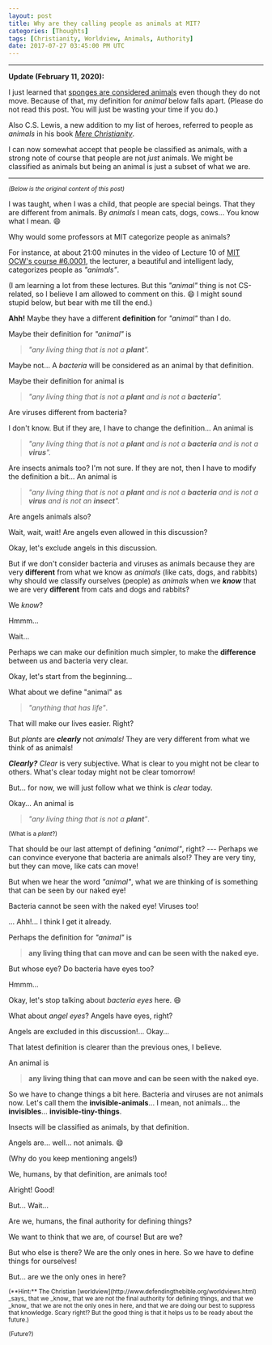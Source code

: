 ```yaml
---
layout: post
title: Why are they calling people as animals at MIT?
categories: [Thoughts]
tags: [Christianity, Worldview, Animals, Authority]
date: 2017-07-27 03:45:00 PM UTC
---
```


<!-- July 28, 2017 11:45:00 PM Philippine Time -->

----------

**Update (February 11, 2020):**

I just learned that [sponges are considered animals](https://www.quora.com/Are-sponges-considered-animals-or-plants-Why) even though they do not move. Because of that, my definition for _animal_ below falls apart. (Please do not read this post. You will just be wasting your time if you do.) 

Also C.S. Lewis, a new addition to my list of heroes, referred to people as _animals_ in his book [_Mere Christianity_](https://www.bookdepository.com/Mere-Christianity-C-S-Lewis/9780007461219?a_aid=jflaga).

I can now somewhat accept that people be classified as animals, with a strong note of course that people are not _just_ animals. We might be classified as animals but being an animal is just a subset of what we are.

----------

_<small>(Below is the original content of this post)</small>_

I was taught, when I was a child, that people are special beings. That they are different from animals. By _animals_ I mean cats, dogs, cows... You know what I mean. :smile:

Why would some professors at MIT categorize people as animals?

<!--more-->

<!--
## Are they calling people as animals at MIT?
-->

For instance, at about 21:00 minutes in the video of Lecture 10 of [MIT OCW's course #6.0001](https://ocw.mit.edu/courses/electrical-engineering-and-computer-science/6-0001-introduction-to-computer-science-and-programming-in-python-fall-2016/), the lecturer, a beautiful and intelligent lady, categorizes people as _"animals"_.

(I am learning a lot from these lectures. But this _"animal"_ thing is not CS-related, so I believe I am allowed to comment on this. :smile: I might sound stupid below, but bear with me till the end.)

**Ahh!** Maybe they have a different **definition** for _"animal"_ than I do.

Maybe their definition for _"animal"_ is 

> _"any living thing that is not a **plant**"._

Maybe not... A _bacteria_ will be considered as an animal by that definition. 

Maybe their definition for animal is 

> _"any living thing that is not a **plant** and is not a **bacteria**"._

Are viruses different from bacteria?

I don't know. But if they are, I have to change the definition... An animal is 

> _"any living thing that is not a **plant** and is not a **bacteria** and is not a **virus**"._

Are insects animals too? I'm not sure. If they are not, then I have to modify the definition a bit... An animal is 

> _"any living thing that is not a **plant** and is not a **bacteria** and is not a **virus** and is not an **insect**"._

Are angels animals also?

Wait, wait, wait! Are angels even allowed in this discussion?

Okay, let's exclude angels in this discussion.

But if we don't consider bacteria and viruses as animals because they are very **different** from what we know as _animals_ (like cats, dogs, and rabbits) why should we classify ourselves (people) as _animals_ when we **_know_** that we are very **different** from cats and dogs and rabbits?

We _know_?

Hmmm...

Wait...

Perhaps we can make our definition much simpler, to make the **difference** between us and bacteria very clear.

Okay, let's start from the beginning...

What about we define "animal" as

> _"anything that has life"_.

That will make our lives easier. Right?

But _plants_ are **_clearly_** not _animals!_ They are very different from what we think of as animals!

**_Clearly?_** _Clear_ is very subjective. What is clear to you might not be clear to others. What's clear today might not be clear tomorrow!

But... for now, we will just follow what we think is _clear_ today. 

<!--
But we can't just define things by what is _clear_, right?. What is _clear_ to you might not be _clear_ to me. Plants have age, and they can have names. Certainly they can be classified as animals.
-->

Okay... An animal is

> _"any living thing that is not a **plant**"_.

<small>(What is a _plant_?)</small>

That should be our last attempt of defining _"animal"_, right? --- Perhaps we can convince everyone that bacteria are animals also!? They are very tiny, but they can move, like cats can move!

But when we hear the word _"animal"_, what we are thinking of is something that can be seen by our naked eye!

Bacteria cannot be seen with the naked eye! Viruses too!

... Ahh!... I think I get it already.

Perhaps the definition for _"animal"_ is

> **any living thing that can move and can be seen with the naked eye.**

But whose eye? Do bacteria have eyes too?

Hmmm...

Okay, let's stop talking about _bacteria eyes_ here. :smile:

What about _angel eyes_? Angels have eyes, right?

Angels are excluded in this discussion!... Okay...

That latest definition is clearer than the previous ones, I believe.

An animal is 

> **any living thing that can move and can be seen with the naked eye.**

So we have to change things a bit here. Bacteria and viruses are not animals now. Let's call them the **invisible-animals**... I mean, not animals... the **invisibles**... **invisible-tiny-things**.

Insects will be classified as animals, by that definition.

Angels are... well... not animals. :smile:

(Why do you keep mentioning angels!)

We, humans, by that definition, are animals too!

Alright! Good!

But... Wait...

Are we, humans, the final authority for defining things?

We want to think that we are, of course! But are we?

<!-- _Of course not!_

Of course we _know_ that we are not the final authority for defining things!  -->

But who else is there? We are the only ones in here. So we have to define things for ourselves!

But... are we the only ones in here?

<small>
(**Hint:** The Christian [worldview](http://www.defendingthebible.org/worldviews.html) _says_ that we _know_ that we are not the final authority for defining things, and that we _know_ that we are not the only ones in here, and that we are doing our best to suppress that knowledge. Scary right!? But the good thing is that it helps us to be ready about the future.)
</small>

<small>(Future?)</small>


<!--

<p class="quoted-text">
Different!?
</p>
-->
